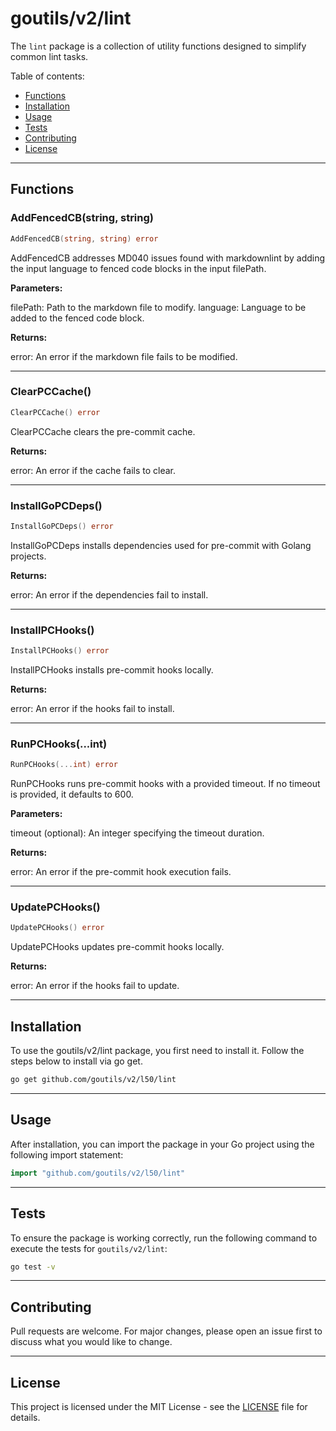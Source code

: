 # goutils/v2/lint

The `lint` package is a collection of utility functions
designed to simplify common lint tasks.

Table of contents:

- [Functions](#functions)
- [Installation](#installation)
- [Usage](#usage)
- [Tests](#tests)
- [Contributing](#contributing)
- [License](#license)

---

## Functions

### AddFencedCB(string, string)

```go
AddFencedCB(string, string) error
```

AddFencedCB addresses MD040 issues found with markdownlint by adding
the input language to fenced code blocks in the input filePath.

**Parameters:**

filePath: Path to the markdown file to modify.
language: Language to be added to the fenced code block.

**Returns:**

error: An error if the markdown file fails to be modified.

---

### ClearPCCache()

```go
ClearPCCache() error
```

ClearPCCache clears the pre-commit cache.

**Returns:**

error: An error if the cache fails to clear.

---

### InstallGoPCDeps()

```go
InstallGoPCDeps() error
```

InstallGoPCDeps installs dependencies used for pre-commit with Golang
projects.

**Returns:**

error: An error if the dependencies fail to install.

---

### InstallPCHooks()

```go
InstallPCHooks() error
```

InstallPCHooks installs pre-commit hooks locally.

**Returns:**

error: An error if the hooks fail to install.

---

### RunPCHooks(...int)

```go
RunPCHooks(...int) error
```

RunPCHooks runs pre-commit hooks with a provided timeout.
If no timeout is provided, it defaults to 600.

**Parameters:**

timeout (optional): An integer specifying the timeout duration.

**Returns:**

error: An error if the pre-commit hook execution fails.

---

### UpdatePCHooks()

```go
UpdatePCHooks() error
```

UpdatePCHooks updates pre-commit hooks locally.

**Returns:**

error: An error if the hooks fail to update.

---

## Installation

To use the goutils/v2/lint package, you first need to install it.
Follow the steps below to install via go get.

```bash
go get github.com/goutils/v2/l50/lint
```

---

## Usage

After installation, you can import the package in your Go project
using the following import statement:

```go
import "github.com/goutils/v2/l50/lint"
```

---

## Tests

To ensure the package is working correctly, run the following
command to execute the tests for `goutils/v2/lint`:

```bash
go test -v
```

---

## Contributing

Pull requests are welcome. For major changes,
please open an issue first to discuss what
you would like to change.

---

## License

This project is licensed under the MIT
License - see the [LICENSE](../LICENSE)
file for details.
